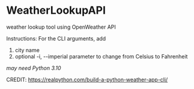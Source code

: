 # WeatherLookupAPI
weather lookup tool using OpenWeather API

Instructions:
For the CLI arguments, add 
1. city name
2. optional -i, --imperial parameter to change from Celsius to Fahrenheit

*may need Python 3.10*


CREDIT: https://realpython.com/build-a-python-weather-app-cli/
